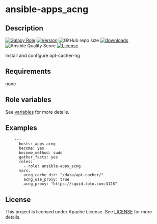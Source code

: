 # ansible-apps_acng

## Description

[![Galaxy Role](https://img.shields.io/badge/galaxy-apps_acng-purple?style=flat)](https://galaxy.ansible.com/lotusnoir/apps_acng)
[![Version](https://img.shields.io/github/release/lotusnoir/ansible-apps_acng.svg)](https://github.com/lotusnoir/ansible-apps_acng/releases/latest)
![GitHub repo size](https://img.shields.io/github/repo-size/lotusnoir/ansible-apps_acng?color=orange&style=flat)
[![downloads](https://img.shields.io/ansible/role/d/56111)](https://galaxy.ansible.com/lotusnoir/apps_acng)
![Ansible Quality Score](https://img.shields.io/ansible/quality/56111)
[![License](https://img.shields.io/badge/license-Apache--2.0-brightgreen?style=flat)](https://opensource.org/licenses/Apache-2.0)

Install and configure apt-cacher-ng

## Requirements

none

## Role variables

See [variables](/defaults/main.yml) for more details.

## Examples

        ---
        - hosts: apps_acng
          become: yes
          become_method: sudo
          gather_facts: yes
          roles:
            - role: ansible-apps_acng
          vars:
            acng_cache_dir: "/data/apt-cacher/"
            acng_use_proxy: true
            acng_proxy: "https://squid.toto.com:3128"



## License

This project is licensed under Apache License. See [LICENSE](/LICENSE) for more details.

